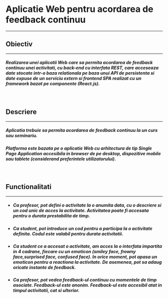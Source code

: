 # **Aplicatie Web pentru acordarea de feedback continuu**

---

## **Obiectiv**

---

##### Realizarea unei aplicatii Web care sa permita acordarea de feedback continuu unei activitati, cu back-end cu interfata REST, care acceseaza date stocate intr-o baza relationala pe baza unui API de persistenta si date expuse de un serviciu extern si frontend SPA realizat cu un framework bazat pe componente (React.js).

&nbsp;

## **Descriere**

---

##### Aplicatia trebuie sa permita acordarea de feedback continuu la un curs sau seminariu.

##### Platforma este bazata pe o aplicatie Web cu arhitectura de tip Single Page Application accesibila in browser de pe desktop, dispozitive mobile sau tablete (considerand preferintele utilizatorului).

&nbsp;

## **Functionalitati**

---

- ##### Ca profesor, pot defini o activitate la o anumita data, cu o descriere si un cod unic de acces la activitate. Activitatea poate fi accesata pentru o durata prestabilita de timp.
- ##### Ca student, pot introduce un cod pentru a participa la o activitate definita. Codul este valabil pentru durata activitatii.
- ##### Ca student ce a accesat o activitate, am acces la o interfata impartita in 4 cadrane, fiecare cu un emoticon (smiley face, frowny face,surprised face, confused face). In orice moment, pot apasa un emoticon pentru a reactiona la activitate. De asemenea, pot sa adaug oricate instante de feedback.
- ##### Ca profesor, pot vedea feedback-ul continuu cu momentele de timp asociate. Feedback-ul este anonim. Feedback-ul este accesibil atat in timpul activitatii, cat si ulterior.